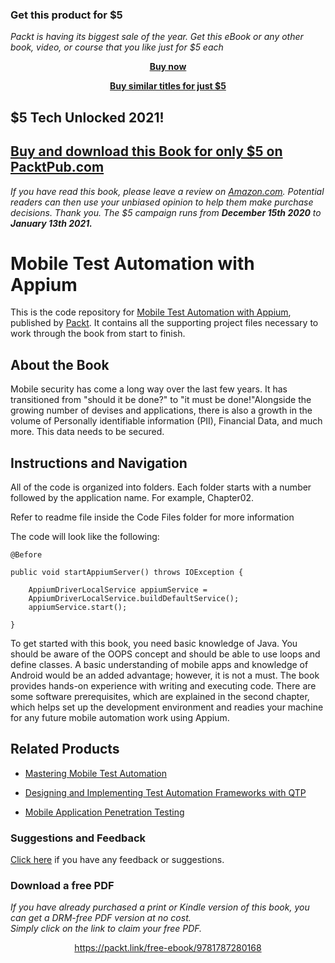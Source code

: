 
### Get this product for $5

<i>Packt is having its biggest sale of the year. Get this eBook or any other book, video, or course that you like just for $5 each</i>


<b><p align='center'>[Buy now](https://packt.link/9781787280168)</p></b>


<b><p align='center'>[Buy similar titles for just $5](https://subscription.packtpub.com/search)</p></b>


## $5 Tech Unlocked 2021!
[Buy and download this Book for only $5 on PacktPub.com](https://www.packtpub.com/product/mobile-test-automation-with-appium/9781787280168)
-----
*If you have read this book, please leave a review on [Amazon.com](https://www.amazon.com/gp/product/1787280160).     Potential readers can then use your unbiased opinion to help them make purchase decisions. Thank you. The $5 campaign         runs from __December 15th 2020__ to __January 13th 2021.__*

# Mobile Test Automation with Appium
This is the code repository for [Mobile Test Automation with Appium](https://www.packtpub.com/application-development/mobile-test-automation-appium?utm_source=github&utm_medium=repository&utm_campaign=9781787280168), published by [Packt](https://www.packtpub.com/?utm_source=github). It contains all the supporting project files necessary to work through the book from start to finish.
## About the Book
Mobile security has come a long way over the last few years. It has transitioned from "should it be done?" to "it must be done!"Alongside the growing number of devises and applications, there is also a growth in the volume of Personally identifiable information (PII), Financial Data, and much more. This data needs to be secured.
## Instructions and Navigation
All of the code is organized into folders. Each folder starts with a number followed by the application name. For example, Chapter02.

Refer to readme file inside the Code Files folder for more information

The code will look like the following:
```
@Before

public void startAppiumServer() throws IOException {
      
    AppiumDriverLocalService appiumService =
    AppiumDriverLocalService.buildDefaultService();
    appiumService.start();

}
```

To get started with this book, you need basic knowledge of Java. You should be aware of the OOPS concept and should be able to use loops and define classes. A basic understanding of mobile apps and knowledge of Android would be an added advantage; however, it is not a must. The book provides hands-on experience with writing and executing code. There are some software prerequisites, which are explained in the second chapter, which helps set up the development environment and readies your machine for any future mobile automation work using Appium.

## Related Products
* [Mastering Mobile Test Automation](https://www.packtpub.com/application-development/mastering-mobile-test-automation?utm_source=github&utm_medium=repository&utm_campaign=9781782175421)

* [Designing and Implementing Test Automation Frameworks with QTP](https://www.packtpub.com/application-development/designing-and-implementing-test-automation-frameworks-qtp?utm_source=github&utm_medium=repository&utm_campaign=9781782171027)

* [Mobile Application Penetration Testing](https://www.packtpub.com/application-development/mobile-application-penetration-testing?utm_source=github&utm_medium=repository&utm_campaign=9781785883378)

### Suggestions and Feedback
[Click here](https://docs.google.com/forms/d/e/1FAIpQLSe5qwunkGf6PUvzPirPDtuy1Du5Rlzew23UBp2S-P3wB-GcwQ/viewform) if you have any feedback or suggestions.
### Download a free PDF

 <i>If you have already purchased a print or Kindle version of this book, you can get a DRM-free PDF version at no cost.<br>Simply click on the link to claim your free PDF.</i>
<p align="center"> <a href="https://packt.link/free-ebook/9781787280168">https://packt.link/free-ebook/9781787280168 </a> </p>